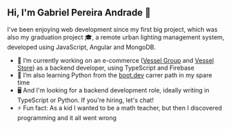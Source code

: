 ## Hi, I'm Gabriel Pereira Andrade 👋

I've been enjoying web development since my first big project, which was also my graduation project 🎓, a remote urban lighting management system, developed using JavaScript, Angular and MongoDB.

- 🔭 I’m currently working on an e-commerce ([Vessel Group](https://www.grupovessel.com) and [Vessel Store](https://loja.grupovessel.com)) as a backend developer, using TypeScript and Firebase
- 🌱 I’m also learning Python from the [boot.dev](https://www.boot.dev/tracks/backend) carrer path in my spare time
- 🖥️ And I'm looking for a backend development role, ideally writing in TypeScript or Python. If you're hiring, let's chat!
- ⚡ Fun fact: As a kid I wanted to be a math teacher, but then I discovered programming and it all went wrong

<!--
**Gabrizz/Gabrizz** is a ✨ _special_ ✨ repository because its `README.md` (this file) appears on your GitHub profile.

Here are some ideas to get you started:

- 🔭 I’m currently working on ...
- 🌱 I’m currently learning ...
- 👯 I’m looking to collaborate on ...
- 🤔 I’m looking for help with ...
- 💬 Ask me about ...
- 📫 How to reach me: ...
- 😄 Pronouns: ...
- ⚡ Fun fact: ...
-->
